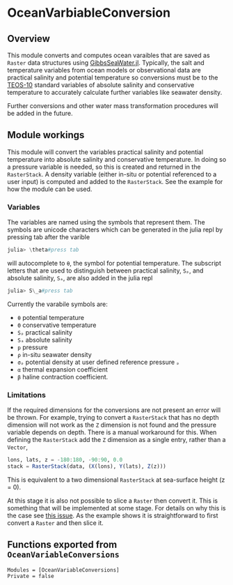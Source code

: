 # OceanVarbiableConversion

## Overview

This module converts and computes ocean varaibles that are saved as `Raster` data structures using [GibbsSeaWater.jl](https://github.com/TEOS-10/GibbsSeaWater.jl).
Typically, the salt and temperature variables from ocean models or observational data are practical salinity and potential temperature so conversions must be to the [TEOS-10](https://www.teos-10.org/pubs/gsw/html/gsw_front_page.html) standard variables of absolute salinity and conservative temperature to accurately calculate further variables like seawater density.

Further conversions and other water mass transformation procedures will be added in the future.

## Module workings

This module will convert the variables practical salinity and potential temperature into absolute salinity and conservative temperature.
In doing so a pressure variable is needed, so this is created and returned in the `RasterStack`.
A density variable (either in-situ or potential referenced to a user input) is computed and added to the `RasterStack`.
See the example for how the module can be used.

### Variables

The variables are named using the symbols that represent them.
The symbols are unicode characters which can be generated in the julia repl by pressing tab after the varible

```julia
julia> \theta#press tab
```

will autocomplete to `θ`, the symbol for potential temperature.
The subscript letters that are used to distinguish between practical salinity, `Sₚ`, and absolute salinity, `Sₐ`, are also added in the julia repl

```julia
julia> S\_a#press tab
```

Currently the varabile symbols are:

- `θ` potential temperature
- `Θ` conservative temperature
- `Sₚ` practical salinity
- `Sₐ` absolute salinity
- `p` pressure
- `ρ` in-situ seawater density
- `σₚ` potential density at user defined reference pressure `ₚ`
- `α` thermal expansion coefficient
- `β` haline contraction coefficient.

### Limitations

If the required dimensions for the conversions are not present an error will be thrown.
For example, trying to convert a `RasterStack` that has no depth dimension will not work as the `Z` dimension is not found and the pressure variable depends on depth.
There is a manual workaround for this.
When defining the `RasterStack` add the `Z` dimension as a single entry, rather than a `Vector`,

```julia
lons, lats, z = -180:180, -90:90, 0.0
stack = RasterStack(data, (X(lons), Y(lats), Z(z)))
```

This is equivalent to a two dimensional `RasterStack` at sea-surface height (z = 0).

At this stage it is also not possible to slice a `Raster` then convert it.
This is something that will be implemented at some stage.
For details on why this is the case see [this issue](https://github.com/jbisits/OceanRasterConversions.jl/issues/27).
As the example shows it is straightforward to first convert a `Raster` and then slice it.

## Functions exported from `OceanVariableConversions`

```@autodocs
Modules = [OceanVariableConversions]
Private = false
```
